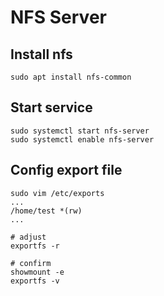# NFS Server

## Install nfs
```shell
sudo apt install nfs-common
```

## Start service
```shell
sudo systemctl start nfs-server
sudo systemctl enable nfs-server
```

## Config export file
```shell
sudo vim /etc/exports
...
/home/test *(rw)
...

# adjust
exportfs -r

# confirm
showmount -e
exportfs -v
```



